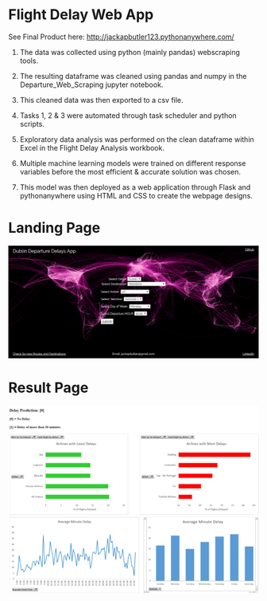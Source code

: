 # Flight Delay Web App
See Final Product here: http://jackapbutler123.pythonanywhere.com/

1. The data was collected using python (mainly pandas) webscraping tools. 

2. The resulting dataframe was cleaned using pandas and numpy in the Departure_Web_Scraping jupyter notebook. 

3. This cleaned data was then exported to a csv file.

4. Tasks 1, 2 & 3 were automated through task scheduler and python scripts.

5. Exploratory data analysis was performed on the clean dataframe within Excel in the Flight Delay Analysis workbook.

6. Multiple machine learning models were trained on different response variables before the most efficient & accurate solution was chosen.

7. This model was then deployed as a web application through Flask and pythonanywhere using HTML and CSS to create the webpage designs.

# Landing Page

![Image of framework](https://github.com/jackapbutler/Flight-Delay-Web-App/blob/master/flightdelay.PNG)

# Result Page

![Image of framework](https://github.com/jackapbutler/Flight-Delay-Web-App/blob/master/flightresult.PNG)
![Image of framework](https://github.com/jackapbutler/Flight-Delay-Web-App/blob/master/moreresults.PNG)
